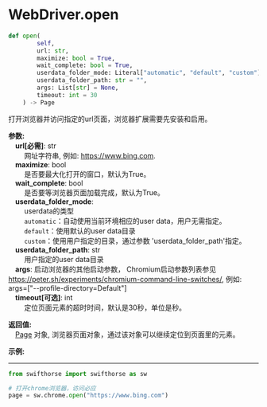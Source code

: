 
# WebDriver.open

```python
def open(
        self,
        url: str,
        maximize: bool = True,
        wait_complete: bool = True,
        userdata_folder_mode: Literal["automatic", "default", "custom"] = "automatic",
        userdata_folder_path: str = "",
        args: List[str] = None,
        timeout: int = 30
    ) -> Page 
```

打开浏览器并访问指定的url页面，浏览器扩展需要先安装和启用。


**参数:**  
    &emsp;**url[必需]**: str   
        &emsp;&emsp; 网址字符串, 例如: <https://www.bing.com>.     
    &emsp;**maximize**: bool  
        &emsp;&emsp; 是否要最大化打开的窗口，默认为True。  
    &emsp;**wait_complete**: bool  
        &emsp;&emsp; 是否要等浏览器页面加载完成，默认为True。   
    &emsp;**userdata_folder_mode**:     
        &emsp;&emsp; userdata的类型  
        &emsp;&emsp; `automatic`：自动使用当前环境相应的user data，用户无需指定。    
        &emsp;&emsp; `default`：使用默认的user data目录    
        &emsp;&emsp; `custom`：使用用户指定的目录，通过参数 'userdata_folder_path'指定。  
    &emsp;**userdata_folder_path**: str  
        &emsp;&emsp; 用户指定的user data目录  
    &emsp;**args**: 启动浏览器的其他启动参数， Chromium启动参数列表参见 https://peter.sh/experiments/chromium-command-line-switches/, 例如: args=["--profile-directory=Default"]  
    &emsp;**timeout[可选]**: int  
        &emsp;&emsp; 定位页面元素的超时时间，默认是30秒，单位是秒。 

**返回值:**  
    &emsp;[Page](./browser/page/page.md) 对象, 浏览器页面对象，通过该对象可以继续定位到页面里的元素。

**示例:**
***
```python
from swifthorse import swifthorse as sw

# 打开chrome浏览器，访问必应
page = sw.chrome.open("https://www.bing.com")

```